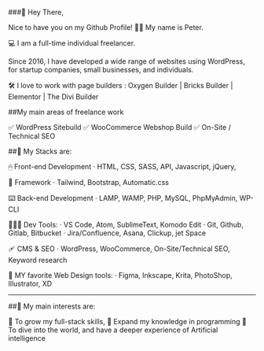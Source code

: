 ###👋 Hey There,

Nice to have you on my Github Profile!
🧑‍🚀 My name is Peter.

💻 I am a full-time individual freelancer.

Since 2016, I have developed a wide range of websites using WordPress, for startup companies, small businesses, and individuals.

🛠️ I love to work with page builders :
Oxygen Builder | Bricks Builder | Elementor | The Divi Builder

##My main areas of freelance work

✅ WordPress Sitebuild
✅ WooCommerce Webshop Build
✅ On-Site / Technical SEO

##🚀 My Stacks are:

🖱 Front-end Development
· HTML, CSS, SASS, API, Javascript, jQuery,

🥋 Framework
· Tailwind, Bootstrap, Automatic.css

⌨️ Back-end Development
· LAMP, WAMP, PHP, MySQL, PhpMyAdmin, WP-CLI

👨🏽‍💻 Dev Tools: 
· VS Code, Atom, SublimeText, Komodo Edit
· Git, Github, Gitlab, Bitbucket
· Jira/Confluence, Asana, Clickup, jet Space

🩹 CMS & SEO
· WordPress, WooCommerce, On-Site/Technical SEO, Keyword research

📐 MY favorite Web Design tools:
· Figma, Inkscape, Krita, PhotoShop, Illustrator, XD

---

##🏁 My main interests are:

🦾 To grow my full-stack skills, 
🧠 Expand my knowledge in programming
🤖 To dive into the world, and have a deeper experience of Artificial intelligence
